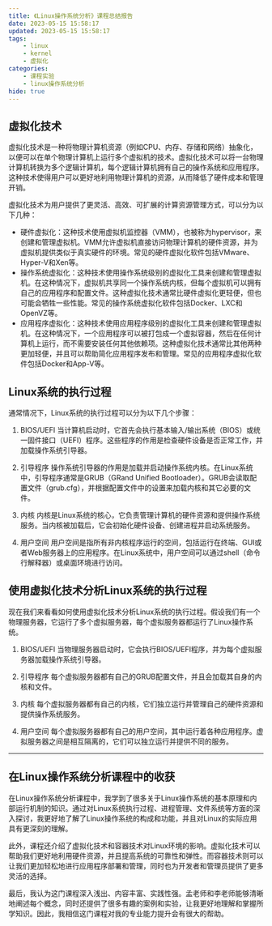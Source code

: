 ```yaml
---
title: 《Linux操作系统分析》课程总结报告
date: 2023-05-15 15:58:17
updated: 2023-05-15 15:58:17
tags:
    - linux
    - kernel
    - 虚拟化
categories:
    - 课程实验
    - linux操作系统分析
hide: true
---
```


## 虚拟化技术

虚拟化技术是一种将物理计算机资源（例如CPU、内存、存储和网络）抽象化，以便可以在单个物理计算机上运行多个虚拟机的技术。虚拟化技术可以将一台物理计算机转换为多个逻辑计算机，每个逻辑计算机拥有自己的操作系统和应用程序。这种技术使得用户可以更好地利用物理计算机的资源，从而降低了硬件成本和管理开销。

虚拟化技术为用户提供了更灵活、高效、可扩展的计算资源管理方式，可以分为以下几种：

- 硬件虚拟化：这种技术使用虚拟机监控器（VMM），也被称为hypervisor，来创建和管理虚拟机。VMM允许虚拟机直接访问物理计算机的硬件资源，并为虚拟机提供类似于真实硬件的环境。常见的硬件虚拟化软件包括VMware、Hyper-V和Xen等。
- 操作系统虚拟化：这种技术使用操作系统级别的虚拟化工具来创建和管理虚拟机。在这种情况下，虚拟机共享同一个操作系统内核，但每个虚拟机可以拥有自己的应用程序和配置文件。这种虚拟化技术通常比硬件虚拟化更轻便，但也可能会牺牲一些性能。常见的操作系统虚拟化软件包括Docker、LXC和OpenVZ等。
- 应用程序虚拟化：这种技术使用应用程序级别的虚拟化工具来创建和管理虚拟机。在这种情况下，一个应用程序可以被打包成一个虚拟容器，然后在任何计算机上运行，而不需要安装任何其他依赖项。这种虚拟化技术通常比其他两种更加轻便，并且可以帮助简化应用程序发布和管理。常见的应用程序虚拟化软件包括Docker和App-V等。

## Linux系统的执行过程

通常情况下，Linux系统的执行过程可以分为以下几个步骤：

1. BIOS/UEFI
当计算机启动时，它首先会执行基本输入/输出系统（BIOS）或统一固件接口（UEFI）程序。这些程序的作用是检查硬件设备是否正常工作，并加载操作系统引导器。

2. 引导程序
操作系统引导器的作用是加载并启动操作系统内核。在Linux系统中，引导程序通常是GRUB（GRand Unified Bootloader）。GRUB会读取配置文件（grub.cfg），并根据配置文件中的设置来加载内核和其它必要的文件。

3. 内核
内核是Linux系统的核心，它负责管理计算机的硬件资源和提供操作系统服务。当内核被加载后，它会初始化硬件设备、创建进程并启动系统服务。

4. 用户空间
用户空间是指所有非内核程序运行的空间，包括运行在终端、GUI或者Web服务器上的应用程序。在Linux系统中，用户空间可以通过shell（命令行解释器）或桌面环境进行访问。

## 使用虚拟化技术分析Linux系统的执行过程

现在我们来看看如何使用虚拟化技术分析Linux系统的执行过程。假设我们有一个物理服务器，它运行了多个虚拟服务器，每个虚拟服务器都运行了Linux操作系统。

1. BIOS/UEFI
当物理服务器启动时，它会执行BIOS/UEFI程序，并为每个虚拟服务器加载操作系统引导器。

2. 引导程序
每个虚拟服务器都有自己的GRUB配置文件，并且会加载其自身的内核和文件。

3. 内核
每个虚拟服务器都有自己的内核，它们独立运行并管理自己的硬件资源和提供操作系统服务。

4. 用户空间
每个虚拟服务器都有自己的用户空间，其中运行着各种应用程序。虚拟服务器之间是相互隔离的，它们可以独立运行并提供不同的服务。

-----------------------------------------------

## 在Linux操作系统分析课程中的收获

在Linux操作系统分析课程中，我学到了很多关于Linux操作系统的基本原理和内部运行机制的知识。通过对Linux系统执行过程、进程管理、文件系统等方面的深入探讨，我更好地了解了Linux操作系统的构成和功能，并且对Linux的实际应用具有更深刻的理解。

此外，课程还介绍了虚拟化技术和容器技术对Linux环境的影响。虚拟化技术可以帮助我们更好地利用硬件资源，并且提高系统的可靠性和弹性。而容器技术则可以让我们更加轻松地进行应用程序部署和管理，同时也为开发者和管理员提供了更多灵活的选择。

最后，我认为这门课程深入浅出、内容丰富、实践性强。孟老师和李老师能够清晰地阐述每个概念，同时还提供了很多有趣的案例和实验，让我更好地理解和掌握所学知识。因此，我相信这门课程对我的专业能力提升会有很大的帮助。
